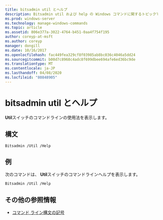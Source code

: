 ```yaml
---
title: bitsadmin util とヘルプ
description: Bitsadmin util および help の Windows コマンドに関するトピックでは、Util スイッチのコマンドラインの使用方法を示します。
ms.prod: windows-server
ms.technology: manage-windows-commands
ms.topic: article
ms.assetid: 806e377a-3022-4764-b451-0aa4f754f195
author: coreyp-at-msft
ms.author: coreyp
manager: dongill
ms.date: 10/16/2017
ms.openlocfilehash: fac449fea329cf8f03985ab8bc036c4046a5dd24
ms.sourcegitcommit: b00d7c8968c4adc8f699dbee694afe6ed36bc9de
ms.translationtype: MT
ms.contentlocale: ja-JP
ms.lasthandoff: 04/08/2020
ms.locfileid: "80848905"
---
```

# <a name="bitsadmin-util-and-help"></a>bitsadmin util とヘルプ

**Util**スイッチのコマンドラインの使用法を表示します。

## <a name="syntax"></a>構文

```
Bitsadmin /Util /Help 
```

## <a name="examples"></a><a name=BKMK_examples></a>例

次のコマンドは、 **Util**スイッチのコマンドラインヘルプを表示します。
```
Bitsadmin /Util /Help
```

## <a name="additional-references"></a>その他の参照情報

- [コマンド ライン構文の記号](command-line-syntax-key.md)